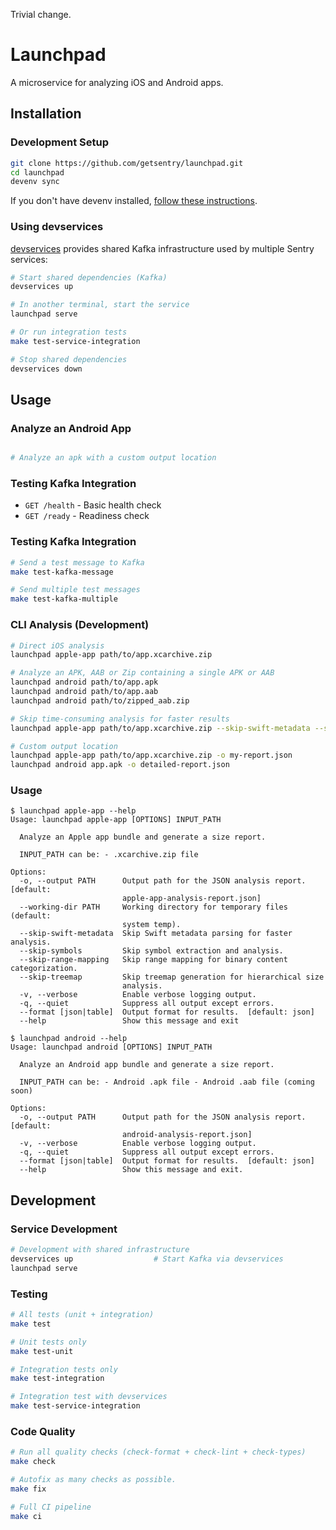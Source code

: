 Trivial change.

# Launchpad

A microservice for analyzing iOS and Android apps.

## Installation

### Development Setup

```bash
git clone https://github.com/getsentry/launchpad.git
cd launchpad
devenv sync
```

If you don't have devenv installed, [follow these instructions](https://github.com/getsentry/devenv#install).

### Using devservices

[devservices](https://github.com/getsentry/devservices) provides shared Kafka infrastructure used by multiple Sentry services:

```bash
# Start shared dependencies (Kafka)
devservices up

# In another terminal, start the service
launchpad serve

# Or run integration tests
make test-service-integration

# Stop shared dependencies
devservices down
```

## Usage

### Analyze an Android App

```bash

# Analyze an apk with a custom output location
```

### Testing Kafka Integration

- `GET /health` - Basic health check
- `GET /ready` - Readiness check

### Testing Kafka Integration

```bash
# Send a test message to Kafka
make test-kafka-message

# Send multiple test messages
make test-kafka-multiple
```

### CLI Analysis (Development)

```bash
# Direct iOS analysis
launchpad apple-app path/to/app.xcarchive.zip

# Analyze an APK, AAB or Zip containing a single APK or AAB
launchpad android path/to/app.apk
launchpad android path/to/app.aab
launchpad android path/to/zipped_aab.zip

# Skip time-consuming analysis for faster results
launchpad apple-app path/to/app.xcarchive.zip --skip-swift-metadata --skip-symbols

# Custom output location
launchpad apple-app path/to/app.xcarchive.zip -o my-report.json
launchpad android app.apk -o detailed-report.json
```

### Usage

```
$ launchpad apple-app --help
Usage: launchpad apple-app [OPTIONS] INPUT_PATH

  Analyze an Apple app bundle and generate a size report.

  INPUT_PATH can be: - .xcarchive.zip file

Options:
  -o, --output PATH      Output path for the JSON analysis report.  [default:
                         apple-app-analysis-report.json]
  --working-dir PATH     Working directory for temporary files (default:
                         system temp).
  --skip-swift-metadata  Skip Swift metadata parsing for faster analysis.
  --skip-symbols         Skip symbol extraction and analysis.
  --skip-range-mapping   Skip range mapping for binary content categorization.
  --skip-treemap         Skip treemap generation for hierarchical size
                         analysis.
  -v, --verbose          Enable verbose logging output.
  -q, --quiet            Suppress all output except errors.
  --format [json|table]  Output format for results.  [default: json]
  --help                 Show this message and exit
```

```
$ launchpad android --help
Usage: launchpad android [OPTIONS] INPUT_PATH

  Analyze an Android app bundle and generate a size report.

  INPUT_PATH can be: - Android .apk file - Android .aab file (coming soon)

Options:
  -o, --output PATH      Output path for the JSON analysis report.  [default:
                         android-analysis-report.json]
  -v, --verbose          Enable verbose logging output.
  -q, --quiet            Suppress all output except errors.
  --format [json|table]  Output format for results.  [default: json]
  --help                 Show this message and exit.
```

## Development

### Service Development

```bash
# Development with shared infrastructure
devservices up                  # Start Kafka via devservices
launchpad serve
```

### Testing

```bash
# All tests (unit + integration)
make test

# Unit tests only
make test-unit

# Integration tests only
make test-integration

# Integration test with devservices
make test-service-integration
```

### Code Quality

```bash
# Run all quality checks (check-format + check-lint + check-types)
make check

# Autofix as many checks as possible.
make fix

# Full CI pipeline
make ci
```

